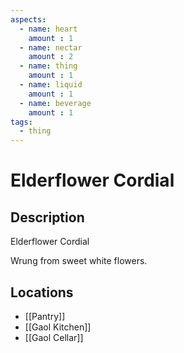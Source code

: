 ```yaml
---
aspects: 
  - name: heart
    amount : 1
  - name: nectar
    amount : 2
  - name: thing
    amount : 1
  - name: liquid
    amount : 1
  - name: beverage
    amount : 1
tags:
  - thing
---
```


# Elderflower Cordial

## Description
Elderflower Cordial

Wrung from sweet white flowers.
## Locations
- [[Pantry]]
- [[Gaol Kitchen]]
- [[Gaol Cellar]]